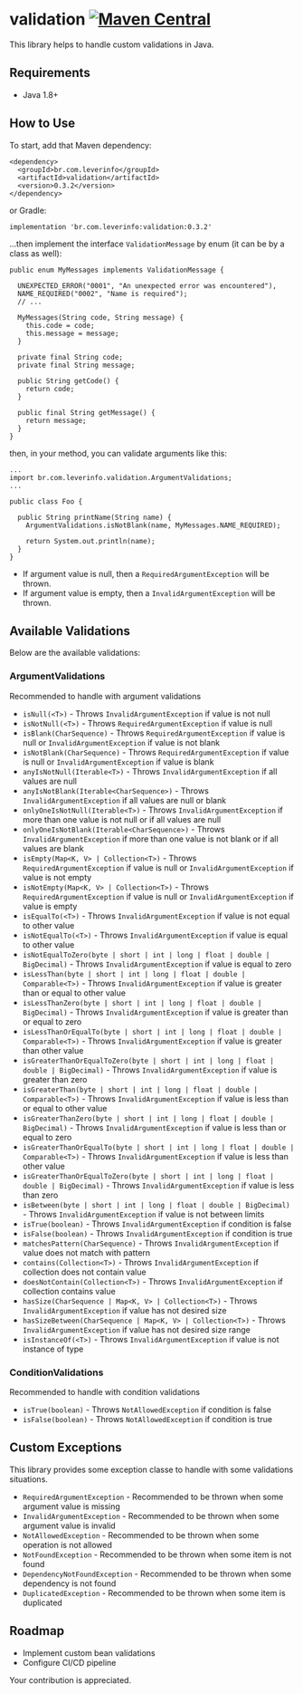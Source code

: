 # validation [![Maven Central](https://img.shields.io/maven-central/v/br.com.leverinfo/validation.svg?label=Maven%20Central)](https://search.maven.org/search?q=g:%22br.com.leverinfo%22%20AND%20a:%22validation%22)

This library helps to handle custom validations in Java.

## Requirements

- Java 1.8+

## How to Use

To start, add that Maven dependency:

```
<dependency>
  <groupId>br.com.leverinfo</groupId>
  <artifactId>validation</artifactId>
  <version>0.3.2</version>
</dependency>
```

or Gradle:

```
implementation 'br.com.leverinfo:validation:0.3.2'
```

...then implement the interface `ValidationMessage` by enum (it can be by a class as well):
 
```
public enum MyMessages implements ValidationMessage {

  UNEXPECTED_ERROR("0001", "An unexpected error was encountered"),
  NAME_REQUIRED("0002", "Name is required");
  // ...

  MyMessages(String code, String message) {
    this.code = code;
    this.message = message;
  }

  private final String code;
  private final String message;

  public String getCode() {
    return code;
  }

  public final String getMessage() {
    return message;
  }
}
```

then, in your method, you can validate arguments like this:

```
...
import br.com.leverinfo.validation.ArgumentValidations;
...

public class Foo {
    
  public String printName(String name) {
    ArgumentValidations.isNotBlank(name, MyMessages.NAME_REQUIRED);
  
    return System.out.println(name);
  }
}
```

* If argument value is null, then a `RequiredArgumentException` will be thrown.
* If argument value is empty, then a `InvalidArgumentException` will be thrown.

## Available Validations

Below are the available validations:

### ArgumentValidations

Recommended to handle with argument validations

* `isNull(<T>)` - Throws `InvalidArgumentException` if value is not null
* `isNotNull(<T>)` - Throws `RequiredArgumentException` if value is null
* `isBlank(CharSequence)` - Throws `RequiredArgumentException` if value is null or `InvalidArgumentException` if value is not blank
* `isNotBlank(CharSequence)` - Throws `RequiredArgumentException` if value is null or `InvalidArgumentException` if value is blank
* `anyIsNotNull(Iterable<T>)` - Throws `InvalidArgumentException` if all values are null
* `anyIsNotBlank(Iterable<CharSequence>)` - Throws `InvalidArgumentException` if all values are null or blank
* `onlyOneIsNotNull(Iterable<T>)` - Throws `InvalidArgumentException` if more than one value is not null or if all values are null
* `onlyOneIsNotBlank(Iterable<CharSequence>)` - Throws `InvalidArgumentException` if more than one value is not blank or if all values are blank
* `isEmpty(Map<K, V> | Collection<T>)` - Throws `RequiredArgumentException` if value is null or `InvalidArgumentException` if value is not empty
* `isNotEmpty(Map<K, V> | Collection<T>)` - Throws `RequiredArgumentException` if value is null or `InvalidArgumentException` if value is empty
* `isEqualTo(<T>)` - Throws `InvalidArgumentException` if value is not equal to other value
* `isNotEqualTo(<T>)` - Throws `InvalidArgumentException` if value is equal to other value
* `isNotEqualToZero(byte | short | int | long | float | double | BigDecimal)` - Throws `InvalidArgumentException` if value is equal to zero
* `isLessThan(byte | short | int | long | float | double | Comparable<T>)` - Throws `InvalidArgumentException` if value is greater than or equal to other value
* `isLessThanZero(byte | short | int | long | float | double | BigDecimal)` - Throws `InvalidArgumentException` if value is greater than or equal to zero
* `isLessThanOrEqualTo(byte | short | int | long | float | double | Comparable<T>)` - Throws `InvalidArgumentException` if value is greater than other value
* `isGreaterThanOrEqualToZero(byte | short | int | long | float | double | BigDecimal)` - Throws `InvalidArgumentException` if value is greater than zero
* `isGreaterThan(byte | short | int | long | float | double | Comparable<T>)` - Throws `InvalidArgumentException` if value is less than or equal to other value
* `isGreaterThanZero(byte | short | int | long | float | double | BigDecimal)` - Throws `InvalidArgumentException` if value is less than or equal to zero
* `isGreaterThanOrEqualTo(byte | short | int | long | float | double | Comparable<T>)` - Throws `InvalidArgumentException` if value is less than other value
* `isGreaterThanOrEqualToZero(byte | short | int | long | float | double | BigDecimal)` - Throws `InvalidArgumentException` if value is less than zero
* `isBetween(byte | short | int | long | float | double | BigDecimal)` - Throws `InvalidArgumentException` if value is not between limits
* `isTrue(boolean)` - Throws `InvalidArgumentException` if condition is false
* `isFalse(boolean)` - Throws `InvalidArgumentException` if condition is true
* `matchesPattern(CharSequence)` - Throws `InvalidArgumentException` if value does not match with pattern
* `contains(Collection<T>)` - Throws `InvalidArgumentException` if collection does not contain value
* `doesNotContain(Collection<T>)` - Throws `InvalidArgumentException` if collection contains value
* `hasSize(CharSequence | Map<K, V> | Collection<T>)` - Throws `InvalidArgumentException` if value has not desired size
* `hasSizeBetween(CharSequence | Map<K, V> | Collection<T>)` - Throws `InvalidArgumentException` if value has not desired size range
* `isInstanceOf(<T>)` - Throws `InvalidArgumentException` if value is not instance of type

### ConditionValidations

Recommended to handle with condition validations

* `isTrue(boolean)` - Throws `NotAllowedException` if condition is false
* `isFalse(boolean)` - Throws `NotAllowedException` if condition is true

## Custom Exceptions 

This library provides some exception classe to handle with some validations situations.

* `RequiredArgumentException` - Recommended to be thrown when some argument value is missing
* `InvalidArgumentException` - Recommended to be thrown when some argument value is invalid
* `NotAllowedException` - Recommended to be thrown when some operation is not allowed
* `NotFoundException` - Recommended to be thrown when some item is not found
* `DependencyNotFoundException` - Recommended to be thrown when some dependency is not found
* `DuplicatedException` - Recommended to be thrown when some item is duplicated

## Roadmap

* Implement custom bean validations
* Configure CI/CD pipeline

Your contribution is appreciated.
